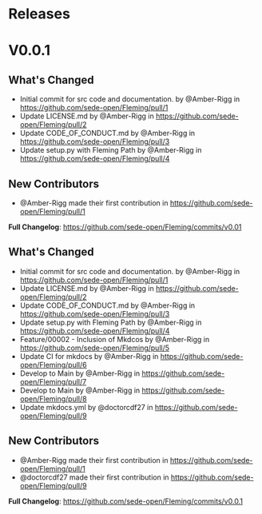 # Releases 

# V0.0.1

## What's Changed
* Initial commit for src code and documentation. by @Amber-Rigg in https://github.com/sede-open/Fleming/pull/1
* Update LICENSE.md by @Amber-Rigg in https://github.com/sede-open/Fleming/pull/2
* Update CODE_OF_CONDUCT.md by @Amber-Rigg in https://github.com/sede-open/Fleming/pull/3
* Update setup.py with Fleming Path by @Amber-Rigg in https://github.com/sede-open/Fleming/pull/4

## New Contributors
* @Amber-Rigg made their first contribution in https://github.com/sede-open/Fleming/pull/1

**Full Changelog**: https://github.com/sede-open/Fleming/commits/v0.01

## What's Changed
* Initial commit for src code and documentation. by @Amber-Rigg in https://github.com/sede-open/Fleming/pull/1
* Update LICENSE.md by @Amber-Rigg in https://github.com/sede-open/Fleming/pull/2
* Update CODE_OF_CONDUCT.md by @Amber-Rigg in https://github.com/sede-open/Fleming/pull/3
* Update setup.py with Fleming Path by @Amber-Rigg in https://github.com/sede-open/Fleming/pull/4
* Feature/00002 - Inclusion of Mkdcos by @Amber-Rigg in https://github.com/sede-open/Fleming/pull/5
* Update CI for mkdocs by @Amber-Rigg in https://github.com/sede-open/Fleming/pull/6
* Develop to Main  by @Amber-Rigg in https://github.com/sede-open/Fleming/pull/7
* Develop to Main  by @Amber-Rigg in https://github.com/sede-open/Fleming/pull/8
* Update mkdocs.yml by @doctorcdf27 in https://github.com/sede-open/Fleming/pull/9

## New Contributors
* @Amber-Rigg made their first contribution in https://github.com/sede-open/Fleming/pull/1
* @doctorcdf27 made their first contribution in https://github.com/sede-open/Fleming/pull/9

**Full Changelog**: https://github.com/sede-open/Fleming/commits/v0.0.1
